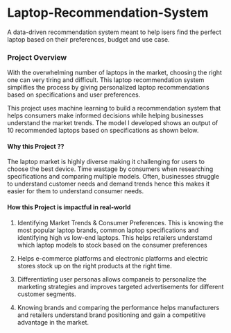 # Laptop-Recommendation-System
A data-driven recommendation system meant to help isers find the perfect laptop based on their preferences, budget and use case. 

### Project Overview
With the overwhelming number of laptops in the market, choosing the right one can very tiring and difficult. This laptop recommendation system simplifies the process by giving personalized laptop recommendations based on specifications and user preferences. 

This project uses machine learning to build a recommendation system that helps consumers make informed decisions while helping businesses understand the market trends. The model I developed shows an output of 10 recommended laptops based on specifications as shown below. 


#### Why this Project ??
The laptop market is highly diverse making it challenging for users to choose the best device. 
Time wastage by consumers when researching specifications and comparing multiple models. 
Often, businesses struggle to understand customer needs and demand trends hence this makes it easier for them to understand consumer needs. 

#### How this Project is impactful in real-world 
1. Identifying Market Trends & Consumer Preferences. This is knowing the most popular laptop brands, common laptop specifications and identifying high vs low-end laptops. This helps retailers understamd which laptop models to stock based on the consumer preferences

2. Helps e-commerce platforms and electronic platforms and electric stores stock up on the right products at the right time.

3. Differentiating user personas allows companeis to personalize the marketing strategies and improves targeted advertisements for different customer segments.

4. Knowing brands and comparing the performance helps manufacturers and retailers understand brand positioning and gain a competitive advantage in the market. 


